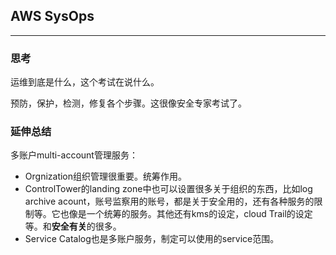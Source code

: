 ## AWS SysOps

---
### 思考

运维到底是什么，这个考试在说什么。

预防，保护，检测，修复各个步骤。这很像安全专家考试了。

### 延伸总结

多账户multi-account管理服务：

- Orgnization组织管理很重要。统筹作用。
- ControlTower的landing zone中也可以设置很多关于组织的东西，比如log archive acount，账号监察用的账号，都是关于安全用的，还有各种服务的限制等。它也像是一个统筹的服务。其他还有kms的设定，cloud Trail的设定等。和**安全有关**的很多。
- Service Catalog也是多账户服务，制定可以使用的service范围。
